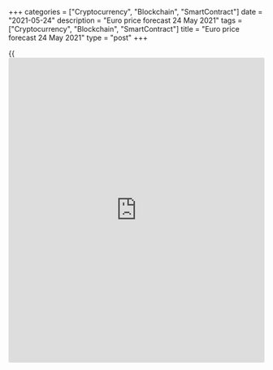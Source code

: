 +++
categories = ["Cryptocurrency", "Blockchain", "SmartContract"]
date = "2021-05-24"
description = "Euro price forecast 24 May 2021"
tags = ["Cryptocurrency", "Blockchain", "SmartContract"]
title = "Euro price forecast 24 May 2021"
type = "post"
+++

{{<iframe id="large-banner" src="https://www.bounty.group/#slide=20.0" width="100%" height="600" scrolling="no" style="border: 0px solid rgb(216, 221, 230); border-radius: 3px;">}}

2021-05-24

2021-05-24

Euro stepped back. Forecast as of 24.05.2021Dmitri Demidenko

It is too early to expect the tapering of European QE. Amid the leading
performance of the US GDP over the European peer, this fact encourages
the [EURUSD][1] bears. However, bulls have the power to fight back. Let
us discuss the Forex outlook and make up a trading plan.

## Weekly euro fundamental forecast

Buy the [news](https://www.letsplayfx.com/blog/forex-news-website/), sell the facts. The growth of composite PMI in the euro-
area, where the COVID-19 vaccination is progressing, hasn’t surprised
[investor](https://www.fintechee.com/tutorial-for-forex-trading/investor-mode/)s, allowing them to take the profit from the [EURUSD][1] three-
week rally. Any trend, no matter how strong it is, is followed by
corrections. The exiting of the euro longs after a strong report on the
euro area PMI has started a correction. The situation has been fueled by
Christine Lagarde’s dovish comments and US PMI impressive growth.

The gradual opening of economies leads to the fact that the service
sector begins to recover. The euro-area services PMI has featured the
best performance over the past three years. The US PMI hit 70.1 in May,
the second record growth since October 2009. Speed matters. If the euro
area recovers from the recession in the second quarter, then the US
economy can accelerate so that no other region will be able to catch up.

### Dynamics of services PMIs

 _Source_ _: Wall Street Journal_

Will this fact break down the [EURUSD][1] uptrend? I do not think so.
Expectations of economic growth in the United States are already high,
but Europe is still able to present a pleasant surprise to euro buyers.
For example, the Bundesbank believes that Germany's GDP may surpass its
pre-pandemic level in the autumn, and consumer prices may exceed 4%,
which has not happened since the euro introduction. These optimistic
forecasts give rise to a hawkish attack within the ECB and suggest that
the June meeting of the Governing Council will be extremely hot.

Suspecting such a scenario, Christine Lagarde decided to discourage
speculators in advance. The ECB president said that the surge in
inflation will be temporary, and it is too early to talk about tapering
the emergency asset purchase program. The ECB wants to maintain
favorable financing conditions through the PEPP envelope and will
continue to buy out assets at least until March 2022. The program
currently stands at just over €80 billion per month and talks about
curtailing the purchasing monthly pace give reasons to buy the
[EURUSD][1].

### Dynamics of ECB bond-buying program



 _Source_ _: Financial Times_

In general, the ECB stance is similar to that of the Fed. However, the
US economic expansion is faster, and the vaccination acceleration in the
EU is not already anything new. Therefore, the euro correction should be
natural. Nonetheless, the euro has some other benefits, including the
recovery of global trade amid the gradual reduction of the US import
tariffs and Germany's government election in autumn. If the Greens win,
the euro-area fiscal stimulus will be expanded. So, there are quite many
reasons for the [EURUSD][1] uptrend continuation.

### Weekly [EURUSD][1] trading plan

I suppose it will be relevant to buy the euro when the price goes back
above $1.221. Unless the price rises, the [EURUSD][1] is likely to be
corrected down to 1.2125, 1.208, and 1.205.





## Price chart of EURUSD in real time mode

The content of this article reflects the author’s opinion and does not
necessarily reflect the official position of LiteForex. The material
published on this page is provided for informational purposes only and
should not be considered as the provision of investment advice for the
purposes of Directive 2004/39/EC.

Rate this article:

{{value}}

( {{count}} {{title}} )

   1. my.liteforex.com/trading/chart?symbol=EURUSD&returnUrl=true